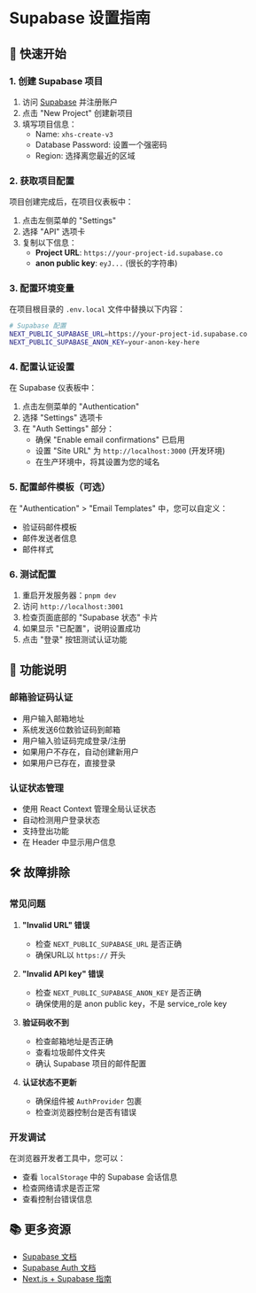 # Supabase 设置指南

## 🚀 快速开始

### 1. 创建 Supabase 项目

1. 访问 [Supabase](https://supabase.com) 并注册账户
2. 点击 "New Project" 创建新项目
3. 填写项目信息：
   - Name: `xhs-create-v3`
   - Database Password: 设置一个强密码
   - Region: 选择离您最近的区域

### 2. 获取项目配置

项目创建完成后，在项目仪表板中：

1. 点击左侧菜单的 "Settings" 
2. 选择 "API" 选项卡
3. 复制以下信息：
   - **Project URL**: `https://your-project-id.supabase.co`
   - **anon public key**: `eyJ...` (很长的字符串)

### 3. 配置环境变量

在项目根目录的 `.env.local` 文件中替换以下内容：

```bash
# Supabase 配置
NEXT_PUBLIC_SUPABASE_URL=https://your-project-id.supabase.co
NEXT_PUBLIC_SUPABASE_ANON_KEY=your-anon-key-here
```

### 4. 配置认证设置

在 Supabase 仪表板中：

1. 点击左侧菜单的 "Authentication"
2. 选择 "Settings" 选项卡
3. 在 "Auth Settings" 部分：
   - 确保 "Enable email confirmations" 已启用
   - 设置 "Site URL" 为 `http://localhost:3000` (开发环境)
   - 在生产环境中，将其设置为您的域名

### 5. 配置邮件模板（可选）

在 "Authentication" > "Email Templates" 中，您可以自定义：
- 验证码邮件模板
- 邮件发送者信息
- 邮件样式

### 6. 测试配置

1. 重启开发服务器：`pnpm dev`
2. 访问 `http://localhost:3001`
3. 检查页面底部的 "Supabase 状态" 卡片
4. 如果显示 "已配置"，说明设置成功
5. 点击 "登录" 按钮测试认证功能

## 🔧 功能说明

### 邮箱验证码认证

- 用户输入邮箱地址
- 系统发送6位数验证码到邮箱
- 用户输入验证码完成登录/注册
- 如果用户不存在，自动创建新用户
- 如果用户已存在，直接登录

### 认证状态管理

- 使用 React Context 管理全局认证状态
- 自动检测用户登录状态
- 支持登出功能
- 在 Header 中显示用户信息

## 🛠️ 故障排除

### 常见问题

1. **"Invalid URL" 错误**
   - 检查 `NEXT_PUBLIC_SUPABASE_URL` 是否正确
   - 确保URL以 `https://` 开头

2. **"Invalid API key" 错误**
   - 检查 `NEXT_PUBLIC_SUPABASE_ANON_KEY` 是否正确
   - 确保使用的是 anon public key，不是 service_role key

3. **验证码收不到**
   - 检查邮箱地址是否正确
   - 查看垃圾邮件文件夹
   - 确认 Supabase 项目的邮件配置

4. **认证状态不更新**
   - 确保组件被 `AuthProvider` 包裹
   - 检查浏览器控制台是否有错误

### 开发调试

在浏览器开发者工具中，您可以：
- 查看 `localStorage` 中的 Supabase 会话信息
- 检查网络请求是否正常
- 查看控制台错误信息

## 📚 更多资源

- [Supabase 文档](https://supabase.com/docs)
- [Supabase Auth 文档](https://supabase.com/docs/guides/auth)
- [Next.js + Supabase 指南](https://supabase.com/docs/guides/getting-started/quickstarts/nextjs) 